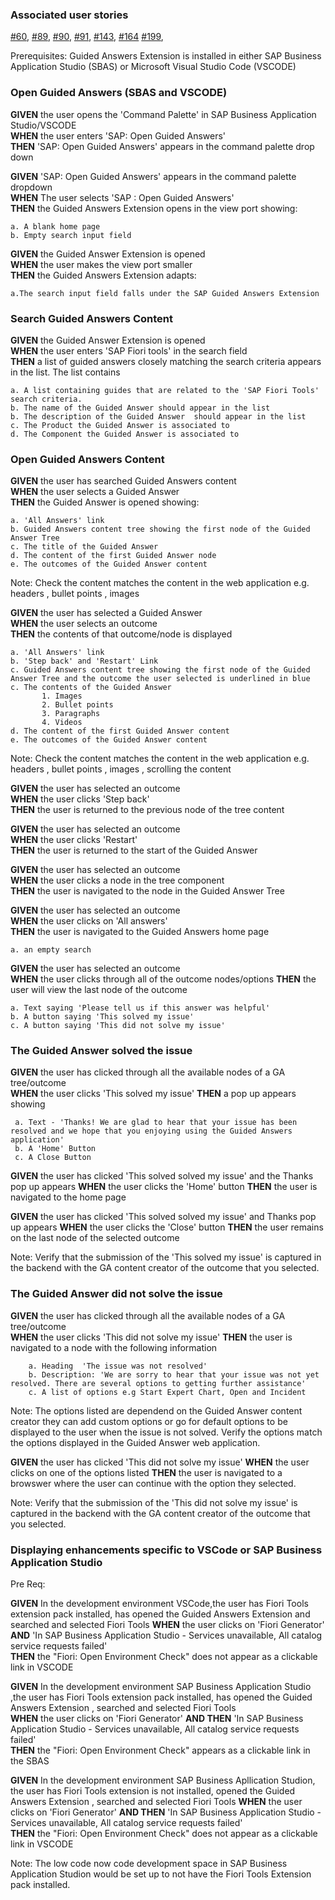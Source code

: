
### Associated user stories 
[#60](https://github.com/SAP/guided-answers-extension/issues/60),
[#89](https://github.wdf.sap.corp/ux-engineering/tools-suite/issues/89),
[#90](https://github.wdf.sap.corp/ux-engineering/tools-suite/issues/90),
[#91](https://github.wdf.sap.corp/ux-engineering/tools-suite/issues/91),
[#143](https://github.wdf.sap.corp/ux-engineering/tools-suite/issues/143),
[#164](https://github.wdf.sap.corp/ux-engineering/tools-suite/issues/164)
[#199](https://github.com/SAP/guided-answers-extension/issues/199),

Prerequisites: Guided Answers Extension is installed in either SAP Business Application Studio (SBAS) or Microsoft Visual Studio Code (VSCODE)



### Open Guided Answers (SBAS and VSCODE)

**GIVEN** the user opens the 'Command Palette' in SAP Business Application Studio/VSCODE  
**WHEN** the user enters 'SAP: Open Guided Answers'  
**THEN** 'SAP: Open Guided Answers' appears in the command palette drop down


**GIVEN** 'SAP: Open Guided Answers' appears in the command palette dropdown  
**WHEN** The user selects 'SAP : Open Guided Answers'  
**THEN** the Guided Answers Extension opens in the view port showing:  

    a. A blank home page 
    b. Empty search input field

**GIVEN** the Guided Answer Extension is opened  
**WHEN** the user makes the view port smaller  
**THEN** the Guided Answers Extension adapts:  
  
    a.The search input field falls under the SAP Guided Answers Extension 

### Search Guided Answers Content

**GIVEN** the Guided Answer Extension is opened  
**WHEN** the user enters 'SAP Fiori tools' in the search field  
**THEN** a list of guided answers closely matching the search criteria appears in the list. The list contains  

    a. A list containing guides that are related to the 'SAP Fiori Tools' search criteria.
    b. The name of the Guided Answer should appear in the list 
    b. The description of the Guided Answer  should appear in the list
    c. The Product the Guided Answer is associated to
    d. The Component the Guided Answer is associated to


### Open Guided Answers Content 

**GIVEN** the user has searched Guided Answers content  
**WHEN**  the user selects a Guided Answer  
**THEN** the Guided Answer is opened showing:  

    a. 'All Answers' link
    b. Guided Answers content tree showing the first node of the Guided Answer Tree
    c. The title of the Guided Answer
    d. The content of the first Guided Answer node
    e. The outcomes of the Guided Answer content 

Note: Check the content matches the content in the web application e.g. headers , bullet points , images 

**GIVEN** the user has selected a Guided Answer  
**WHEN**  the user selects an outcome  
**THEN** the contents of that outcome/node is displayed  

    a. 'All Answers' link
    b. 'Step back' and 'Restart' Link 
    c. Guided Answers content tree showing the first node of the Guided Answer Tree and the outcome the user selected is underlined in blue 
    c. The contents of the Guided Answer
           1. Images
           2. Bullet points
           3. Paragraphs
           4. Videos
    d. The content of the first Guided Answer content 
    e. The outcomes of the Guided Answer content 
    
Note: Check the content matches the content in the web application e.g. headers , bullet points , images , scrolling the content

**GIVEN** the user has selected an outcome  
**WHEN** the user clicks 'Step back'  
**THEN** the user is returned to the previous node of the tree content  

**GIVEN** the user has selected an outcome  
**WHEN** the user clicks 'Restart'  
**THEN** the user is returned to the start of the Guided Answer  

**GIVEN** the user has selected an outcome  
**WHEN** the user clicks a node in the tree component  
**THEN** the user is navigated to the node in the Guided Answer Tree  

**GIVEN** the user has selected an outcome  
**WHEN** the user clicks on 'All answers'  
**THEN** the user is navigated to the Guided Answers home page  
    
    a. an empty search 
    
**GIVEN** the user has selected an outcome  
**WHEN** the user clicks through all of the outcome nodes/options
**THEN** the user will view the last node of the outcome
    
    a. Text saying 'Please tell us if this answer was helpful'
    b. A button saying 'This solved my issue'
    c. A button saying 'This did not solve my issue'
    
    
### The Guided Answer solved the issue 

**GIVEN** the user has clicked through all the available nodes of a GA tree/outcome  
**WHEN** the user clicks 'This solved my issue'
**THEN** a pop up appears showing 
      
     a. Text - 'Thanks! We are glad to hear that your issue has been resolved and we hope that you enjoying using the Guided Answers application'
     b. A 'Home' Button
     c. A Close Button
     
**GIVEN** the user has clicked 'This solved solved my issue' and the Thanks pop up appears
**WHEN** the user clicks the 'Home' button 
**THEN** the user is navigated to the home page 

**GIVEN** the user has clicked 'This solved solved my issue' and Thanks pop up appears
**WHEN** the user clicks the 'Close' button 
**THEN** the user remains on the last node of the selected outcome

Note: Verify that the submission of the 'This solved my issue' is captured in the backend with the GA content creator of the outcome that you selected.
 
### The Guided Answer did not solve the issue 

**GIVEN** the user has clicked through all the available nodes of a GA tree/outcome  
**WHEN** the user clicks 'This did not solve my issue'
**THEN** the user is navigated to a node with the following information

        a. Heading  'The issue was not resolved'
        b. Description: 'We are sorry to hear that your issue was not yet resolved. There are several options to getting further assistance' 
        c. A list of options e.g Start Expert Chart, Open and Incident
 
Note: The options listed are dependend on the Guided Answer content creator they can add custom options or go for default options to be displayed to the user when the issue is not solved. Verify the options match the options displayed in the Guided Answer web application.
        
**GIVEN** the user has clicked 'This did not solve my issue'
**WHEN** the user clicks on one of the options listed
**THEN** the user is navigated to a browswer where the user can continue with the option they selected.

Note: Verify that the submission of the 'This did not solve my issue' is captured in the backend with the GA content creator of the outcome that you selected.


### Displaying enhancements specific to VSCode or SAP Business Application Studio

Pre Req: 

**GIVEN** In the development environment VSCode,the user has Fiori Tools extension pack installed,  has opened the Guided Answers Extension and searched and selected Fiori Tools 
**WHEN** the user clicks on 'Fiori Generator' **AND** 'In SAP Business Application Studio - Services unavailable, All catalog service requests failed'  
**THEN** the "Fiori: Open Environment Check" does not appear as a clickable link in VSCODE  

**GIVEN** In the development environment SAP Business Application Studio ,the user has Fiori Tools extension pack installed, has opened the Guided Answers Extension , searched and selected Fiori Tools  
**WHEN** the user clicks on 'Fiori Generator' **AND THEN** 'In SAP Business Application Studio - Services unavailable, All catalog service requests failed'  
**THEN** the "Fiori: Open Environment Check" appears as a clickable link in the SBAS  

**GIVEN** In the development environment SAP Business Apllication Studion, the user has Fiori Tools extension is not installed,  opened the Guided Answers Extension , searched and selected Fiori Tools
**WHEN** the user clicks on 'Fiori Generator' **AND THEN** 'In SAP Business Application Studio - Services unavailable, All catalog service requests failed'  
**THEN** the "Fiori: Open Environment Check" does not appear as a clickable link in VSCODE   

Note: The low code now code development space in SAP Business Application Studion would be set up to not have the Fiori Tools Extension pack installed. 

